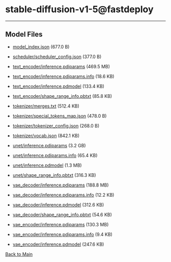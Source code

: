 
# stable-diffusion-v1-5@fastdeploy
---



## Model Files

- [model_index.json](https://paddlenlp.bj.bcebos.com/models/community/runwayml/stable-diffusion-v1-5@fastdeploy/model_index.json) (677.0 B)

- [scheduler/scheduler_config.json](https://paddlenlp.bj.bcebos.com/models/community/runwayml/stable-diffusion-v1-5@fastdeploy/scheduler/scheduler_config.json) (377.0 B)

- [text_encoder/inference.pdiparams](https://paddlenlp.bj.bcebos.com/models/community/runwayml/stable-diffusion-v1-5@fastdeploy/text_encoder/inference.pdiparams) (469.5 MB)

- [text_encoder/inference.pdiparams.info](https://paddlenlp.bj.bcebos.com/models/community/runwayml/stable-diffusion-v1-5@fastdeploy/text_encoder/inference.pdiparams.info) (18.6 KB)

- [text_encoder/inference.pdmodel](https://paddlenlp.bj.bcebos.com/models/community/runwayml/stable-diffusion-v1-5@fastdeploy/text_encoder/inference.pdmodel) (133.4 KB)

- [text_encoder/shape_range_info.pbtxt](https://paddlenlp.bj.bcebos.com/models/community/runwayml/stable-diffusion-v1-5@fastdeploy/text_encoder/shape_range_info.pbtxt) (85.8 KB)

- [tokenizer/merges.txt](https://paddlenlp.bj.bcebos.com/models/community/runwayml/stable-diffusion-v1-5@fastdeploy/tokenizer/merges.txt) (512.4 KB)

- [tokenizer/special_tokens_map.json](https://paddlenlp.bj.bcebos.com/models/community/runwayml/stable-diffusion-v1-5@fastdeploy/tokenizer/special_tokens_map.json) (478.0 B)

- [tokenizer/tokenizer_config.json](https://paddlenlp.bj.bcebos.com/models/community/runwayml/stable-diffusion-v1-5@fastdeploy/tokenizer/tokenizer_config.json) (268.0 B)

- [tokenizer/vocab.json](https://paddlenlp.bj.bcebos.com/models/community/runwayml/stable-diffusion-v1-5@fastdeploy/tokenizer/vocab.json) (842.1 KB)

- [unet/inference.pdiparams](https://paddlenlp.bj.bcebos.com/models/community/runwayml/stable-diffusion-v1-5@fastdeploy/unet/inference.pdiparams) (3.2 GB)

- [unet/inference.pdiparams.info](https://paddlenlp.bj.bcebos.com/models/community/runwayml/stable-diffusion-v1-5@fastdeploy/unet/inference.pdiparams.info) (65.4 KB)

- [unet/inference.pdmodel](https://paddlenlp.bj.bcebos.com/models/community/runwayml/stable-diffusion-v1-5@fastdeploy/unet/inference.pdmodel) (1.3 MB)

- [unet/shape_range_info.pbtxt](https://paddlenlp.bj.bcebos.com/models/community/runwayml/stable-diffusion-v1-5@fastdeploy/unet/shape_range_info.pbtxt) (316.3 KB)

- [vae_decoder/inference.pdiparams](https://paddlenlp.bj.bcebos.com/models/community/runwayml/stable-diffusion-v1-5@fastdeploy/vae_decoder/inference.pdiparams) (188.8 MB)

- [vae_decoder/inference.pdiparams.info](https://paddlenlp.bj.bcebos.com/models/community/runwayml/stable-diffusion-v1-5@fastdeploy/vae_decoder/inference.pdiparams.info) (12.2 KB)

- [vae_decoder/inference.pdmodel](https://paddlenlp.bj.bcebos.com/models/community/runwayml/stable-diffusion-v1-5@fastdeploy/vae_decoder/inference.pdmodel) (312.6 KB)

- [vae_decoder/shape_range_info.pbtxt](https://paddlenlp.bj.bcebos.com/models/community/runwayml/stable-diffusion-v1-5@fastdeploy/vae_decoder/shape_range_info.pbtxt) (54.6 KB)

- [vae_encoder/inference.pdiparams](https://paddlenlp.bj.bcebos.com/models/community/runwayml/stable-diffusion-v1-5@fastdeploy/vae_encoder/inference.pdiparams) (130.3 MB)

- [vae_encoder/inference.pdiparams.info](https://paddlenlp.bj.bcebos.com/models/community/runwayml/stable-diffusion-v1-5@fastdeploy/vae_encoder/inference.pdiparams.info) (9.4 KB)

- [vae_encoder/inference.pdmodel](https://paddlenlp.bj.bcebos.com/models/community/runwayml/stable-diffusion-v1-5@fastdeploy/vae_encoder/inference.pdmodel) (247.6 KB)


[Back to Main](../../)
